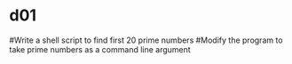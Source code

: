 
# d01
#Write a shell script to find first 20 prime numbers 
#Modify the program to take prime numbers as a command line argument
